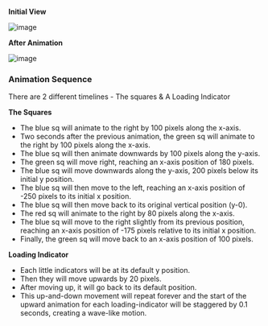 <b>Initial View</b>

![image](https://github.com/user-attachments/assets/bdfef980-ee0d-42c5-b923-e5d8dbd511f6)

<b>After Animation</b>

![image](https://github.com/user-attachments/assets/2b52f5f2-e742-4823-bba7-b4cd78d9e1ca)

<h3>Animation Sequence</h3>

There are 2 different timelines - The squares & A Loading Indicator

<b>The Squares</b>
- The blue sq will animate to the right by 100 pixels along the x-axis.
- Two seconds after the previous animation, the green sq will animate to the right by 100 pixels along the x-axis.
- The blue sq will then animate downwards by 100 pixels along the y-axis.
- The green sq will move right, reaching an x-axis position of 180 pixels.
- The blue sq will move downwards along the y-axis, 200 pixels below its initial y position.
- The blue sq will then move to the left, reaching an x-axis position of -250 pixels to its initial x position.
- The blue sq will then move back to its original vertical position (y-0).
- The red sq will animate to the right by 80 pixels along the x-axis.
- The blue sq will move to the right slightly from its previous position, reaching an x-axis position of -175 pixels relative to its initial x position.
- Finally, the green sq will move back to an x-axis position of 100 pixels.

<b>Loading Indicator</b>
- Each little indicators will be at its default y position.
- Then they will move upwards by 20 pixels.
- After moving up, it will go back to its default position.
- This up-and-down movement will repeat forever and the start of the upward animation for each loading-indicator will be staggered by 0.1 seconds, creating a wave-like motion.
